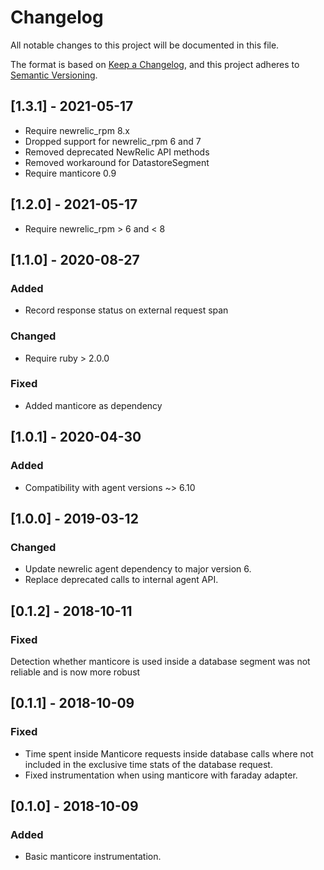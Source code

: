 # Changelog
All notable changes to this project will be documented in this file.

The format is based on [Keep a Changelog](https://keepachangelog.com/en/1.0.0/),
and this project adheres to [Semantic Versioning](https://semver.org/spec/v2.0.0.html).

## [1.3.1] - 2021-05-17
- Require newrelic_rpm 8.x
- Dropped support for newrelic_rpm 6 and 7
- Removed deprecated NewRelic API methods
- Removed workaround for DatastoreSegment
- Require manticore 0.9

## [1.2.0] - 2021-05-17
- Require newrelic_rpm > 6 and < 8

## [1.1.0] - 2020-08-27
### Added
- Record response status on external request span

### Changed
- Require ruby > 2.0.0

### Fixed
- Added manticore as dependency

## [1.0.1] - 2020-04-30
### Added
- Compatibility with agent versions ~> 6.10

## [1.0.0] - 2019-03-12
### Changed
- Update newrelic agent dependency to major version 6.
- Replace deprecated calls to internal agent API.

## [0.1.2] - 2018-10-11
### Fixed
Detection whether manticore is used inside a database segment was not reliable and is now more robust

## [0.1.1] - 2018-10-09
### Fixed
- Time spent inside Manticore requests inside database calls where not included in the exclusive time stats of the database request.
- Fixed instrumentation when using manticore with faraday adapter.

## [0.1.0] - 2018-10-09
### Added
- Basic manticore instrumentation.
